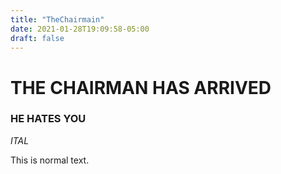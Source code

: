 ```yaml
---
title: "TheChairmain"
date: 2021-01-28T19:09:58-05:00
draft: false
---
```


# THE CHAIRMAN HAS ARRIVED


### HE HATES YOU

*ITAL*


This is normal text.